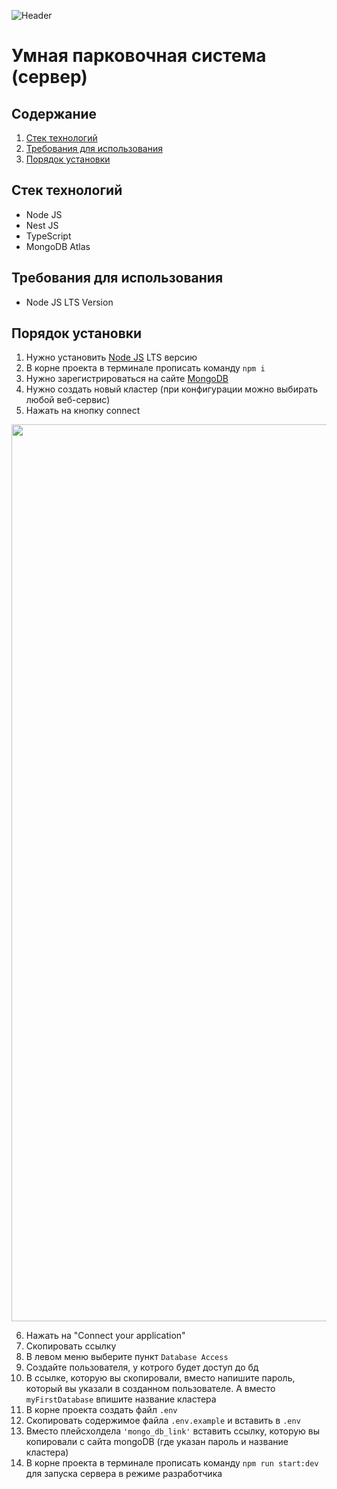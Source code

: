 ![Header](https://user-images.githubusercontent.com/57585370/118314436-942b4c80-b50d-11eb-9a2a-bb62a5808863.png)
# Умная парковочная система (сервер)

## Содержание
1. [Стек технологий](#techStack)
2. [Требования для использования](#requirements)
3. [Порядок установки](#install)

## Стек технологий <a name="techStack" />
- Node JS
- Nest JS
- TypeScript
- MongoDB Atlas

## Требования для использования <a name="requirements" />
- Node JS LTS Version

## Порядок установки <a name="install">
1. Нужно установить [Node JS](https://nodejs.org/en/) LTS версию 
2. В корне проекта в терминале прописать команду `npm i`
3. Нужно зарегистрироваться на сайте [MongoDB](https://www.mongodb.com/)
4. Нужно создать новый кластер (при конфигурации можно выбирать любой веб-сервис)
5. Нажать на кнопку connect
<img width="1435" src="https://user-images.githubusercontent.com/57585370/118317123-1a955d80-b511-11eb-8382-c418a8322943.png">

6. Нажать на "Connect your application"
7. Скопировать ссылку
8. В левом меню выберите пункт `Database Access`
9. Создайте пользователя, у котрого будет доступ до бд
10. В ссылке, которую вы скопировали, вместо <password> напишите пароль, который вы указали в созданном пользователе.
А вместо `myFirstDatabase` впишите название кластера 
12. В корне проекта создать файл `.env`
13. Скопировать содержимое файла `.env.example` и вставить в `.env`
14. Вместо плейсхолдела `'mongo_db_link'` вставить ссылку, которую вы копировали с сайта mongoDB (где указан пароль и название кластера)
15. В корне проекта в терминале прописать команду `npm run start:dev` для запуска сервера в режиме разработчика
